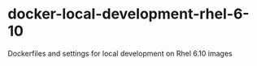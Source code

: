 # docker-local-development-rhel-6-10
Dockerfiles and settings for local development on Rhel 6.10 images
